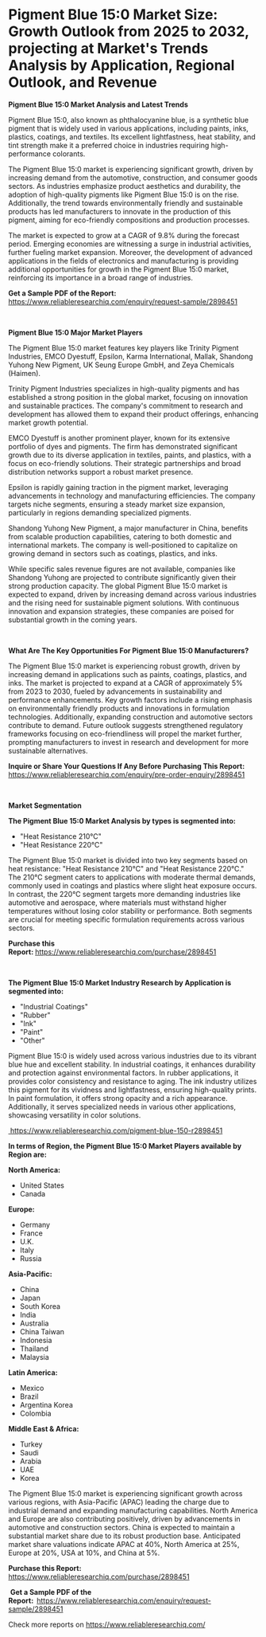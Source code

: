 <p><h1>Pigment Blue 15:0 Market Size: Growth Outlook from 2025 to 2032, projecting at Market's Trends Analysis by Application, Regional Outlook, and Revenue</h1></p><p><strong>Pigment Blue 15:0 Market Analysis and Latest Trends</strong></p>
<p><p>Pigment Blue 15:0, also known as phthalocyanine blue, is a synthetic blue pigment that is widely used in various applications, including paints, inks, plastics, coatings, and textiles. Its excellent lightfastness, heat stability, and tint strength make it a preferred choice in industries requiring high-performance colorants.</p><p>The Pigment Blue 15:0 market is experiencing significant growth, driven by increasing demand from the automotive, construction, and consumer goods sectors. As industries emphasize product aesthetics and durability, the adoption of high-quality pigments like Pigment Blue 15:0 is on the rise. Additionally, the trend towards environmentally friendly and sustainable products has led manufacturers to innovate in the production of this pigment, aiming for eco-friendly compositions and production processes.</p><p>The market is expected to grow at a CAGR of 9.8% during the forecast period. Emerging economies are witnessing a surge in industrial activities, further fueling market expansion. Moreover, the development of advanced applications in the fields of electronics and manufacturing is providing additional opportunities for growth in the Pigment Blue 15:0 market, reinforcing its importance in a broad range of industries.</p></p>
<p><strong>Get a Sample PDF of the Report:&nbsp;</strong> <a href="https://www.reliableresearchiq.com/enquiry/request-sample/2898451?utm_campaign=3103&utm_medium=2&utm_source=Github&utm_content=ia&utm_term=15032025&utm_id=pigment-blue-150">https://www.reliableresearchiq.com/enquiry/request-sample/2898451</a></p>
<p>&nbsp;</p>
<p><strong>Pigment Blue 15:0 Major Market Players</strong></p>
<p><p>The Pigment Blue 15:0 market features key players like Trinity Pigment Industries, EMCO Dyestuff, Epsilon, Karma International, Mallak, Shandong Yuhong New Pigment, UK Seung Europe GmbH, and Zeya Chemicals (Haimen). </p><p>Trinity Pigment Industries specializes in high-quality pigments and has established a strong position in the global market, focusing on innovation and sustainable practices. The company's commitment to research and development has allowed them to expand their product offerings, enhancing market growth potential. </p><p>EMCO Dyestuff is another prominent player, known for its extensive portfolio of dyes and pigments. The firm has demonstrated significant growth due to its diverse application in textiles, paints, and plastics, with a focus on eco-friendly solutions. Their strategic partnerships and broad distribution networks support a robust market presence.</p><p>Epsilon is rapidly gaining traction in the pigment market, leveraging advancements in technology and manufacturing efficiencies. The company targets niche segments, ensuring a steady market size expansion, particularly in regions demanding specialized pigments. </p><p>Shandong Yuhong New Pigment, a major manufacturer in China, benefits from scalable production capabilities, catering to both domestic and international markets. The company is well-positioned to capitalize on growing demand in sectors such as coatings, plastics, and inks.</p><p>While specific sales revenue figures are not available, companies like Shandong Yuhong are projected to contribute significantly given their strong production capacity. The global Pigment Blue 15:0 market is expected to expand, driven by increasing demand across various industries and the rising need for sustainable pigment solutions. With continuous innovation and expansion strategies, these companies are poised for substantial growth in the coming years.</p></p>
<p>&nbsp;</p>
<p><strong>What Are The Key Opportunities For Pigment Blue 15:0 Manufacturers?</strong></p>
<p><p>The Pigment Blue 15:0 market is experiencing robust growth, driven by increasing demand in applications such as paints, coatings, plastics, and inks. The market is projected to expand at a CAGR of approximately 5% from 2023 to 2030, fueled by advancements in sustainability and performance enhancements. Key growth factors include a rising emphasis on environmentally friendly products and innovations in formulation technologies. Additionally, expanding construction and automotive sectors contribute to demand. Future outlook suggests strengthened regulatory frameworks focusing on eco-friendliness will propel the market further, prompting manufacturers to invest in research and development for more sustainable alternatives.</p></p>
<p><strong>Inquire or Share Your Questions If Any Before Purchasing This Report:</strong> <a href="https://www.reliableresearchiq.com/enquiry/pre-order-enquiry/2898451?utm_campaign=3103&utm_medium=2&utm_source=Github&utm_content=ia&utm_term=15032025&utm_id=pigment-blue-150">https://www.reliableresearchiq.com/enquiry/pre-order-enquiry/2898451</a></p>
<p>&nbsp;</p>
<p><strong>Market Segmentation</strong></p>
<p><strong>The Pigment Blue 15:0 Market Analysis by types is segmented into:</strong></p>
<p><ul><li>"Heat Resistance 210℃"</li><li>"Heat Resistance 220℃"</li></ul></p>
<p><p>The Pigment Blue 15:0 market is divided into two key segments based on heat resistance: "Heat Resistance 210℃" and "Heat Resistance 220℃." The 210℃ segment caters to applications with moderate thermal demands, commonly used in coatings and plastics where slight heat exposure occurs. In contrast, the 220℃ segment targets more demanding industries like automotive and aerospace, where materials must withstand higher temperatures without losing color stability or performance. Both segments are crucial for meeting specific formulation requirements across various sectors.</p></p>
<p><strong>Purchase this Report:&nbsp;</strong><a href="https://www.reliableresearchiq.com/purchase/2898451?utm_campaign=3103&utm_medium=2&utm_source=Github&utm_content=ia&utm_term=15032025&utm_id=pigment-blue-150">https://www.reliableresearchiq.com/purchase/2898451</a></p>
<p>&nbsp;</p>
<p><strong>The Pigment Blue 15:0 Market Industry Research by Application is segmented into:</strong></p>
<p><ul><li>"Industrial Coatings"</li><li>"Rubber"</li><li>"Ink"</li><li>"Paint"</li><li>"Other"</li></ul></p>
<p><p>Pigment Blue 15:0 is widely used across various industries due to its vibrant blue hue and excellent stability. In industrial coatings, it enhances durability and protection against environmental factors. In rubber applications, it provides color consistency and resistance to aging. The ink industry utilizes this pigment for its vividness and lightfastness, ensuring high-quality prints. In paint formulation, it offers strong opacity and a rich appearance. Additionally, it serves specialized needs in various other applications, showcasing versatility in color solutions.</p></p>
<p><a href="https://www.reliableresearchiq.com/pigment-blue-150-r2898451?utm_campaign=3103&utm_medium=2&utm_source=Github&utm_content=ia&utm_term=15032025&utm_id=pigment-blue-150">&nbsp;https://www.reliableresearchiq.com/pigment-blue-150-r2898451</a></p>
<p><strong>In terms of Region, the Pigment Blue 15:0 Market Players available by Region are:</strong></p>
<p>
    <p> <strong> North America: </strong>
        <ul>
            <li>United States</li>
            <li>Canada</li>
        </ul>
        </p> 
    <p> <strong> Europe: </strong>
        <ul>
            <li>Germany</li>
            <li>France</li>
            <li>U.K.</li>
            <li>Italy</li>
            <li>Russia</li>
        </ul>
        </p> 
    <p> <strong> Asia-Pacific: </strong>
        <ul>
            <li>China</li>
            <li>Japan</li>
            <li>South Korea</li>
            <li>India</li>
            <li>Australia</li>
            <li>China Taiwan</li>
            <li>Indonesia</li>
            <li>Thailand</li>
            <li>Malaysia</li>
        </ul>
        </p> 
    <p> <strong> Latin America: </strong>
        <ul>
            <li>Mexico</li>
            <li>Brazil</li>
            <li>Argentina Korea</li>
            <li>Colombia</li>
        </ul>
        </p> 
    <p> <strong> Middle East & Africa: </strong>
        <ul>
            <li>Turkey</li>
            <li>Saudi</li>
            <li>Arabia</li>
            <li>UAE</li>
            <li>Korea</li>
        </ul>
    </p>
    </p>
<p><p>The Pigment Blue 15:0 market is experiencing significant growth across various regions, with Asia-Pacific (APAC) leading the charge due to industrial demand and expanding manufacturing capabilities. North America and Europe are also contributing positively, driven by advancements in automotive and construction sectors. China is expected to maintain a substantial market share due to its robust production base. Anticipated market share valuations indicate APAC at 40%, North America at 25%, Europe at 20%, USA at 10%, and China at 5%.</p></p>
<p><strong>Purchase this Report: </strong><a href="https://www.reliableresearchiq.com/purchase/2898451?utm_campaign=3103&utm_medium=2&utm_source=Github&utm_content=ia&utm_term=15032025&utm_id=pigment-blue-150">https://www.reliableresearchiq.com/purchase/2898451</a></p>
<p>&nbsp;<strong>Get a Sample PDF of the Report:&nbsp;&nbsp;</strong><a href="https://www.reliableresearchiq.com/enquiry/request-sample/2898451?utm_campaign=3103&utm_medium=2&utm_source=Github&utm_content=ia&utm_term=15032025&utm_id=pigment-blue-150">https://www.reliableresearchiq.com/enquiry/request-sample/2898451</a></p>
<p><strong></strong></p>
<p>Check more reports on <a href="https://www.reliableresearchiq.com/?utm_campaign=3103&utm_medium=2&utm_source=Github&utm_content=ia&utm_term=15032025&utm_id=pigment-blue-150">https://www.reliableresearchiq.com/</a></p>